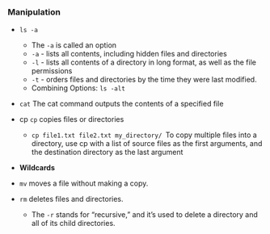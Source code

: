 ### Manipulation

- `ls -a`
    - The `-a` is called an option
    - `-a` - lists all contents, including hidden files and directories
    - `-l` - lists all contents of a directory in long format, as well as the file permissions
    - `-t` - orders files and directories by the time they were last modified.
    - Combining Options: `ls -alt`

- `cat` The cat command outputs the contents of a specified file

- cp `cp`  copies files or directories
    - `cp file1.txt file2.txt my_directory/ `To copy multiple files into a directory, use cp with a list of source files as the first arguments, and the destination directory as the last argument
    
- **Wildcards**

- `mv` moves a file without making a copy.

- `rm` deletes files and directories.
    - The `-r` stands for “recursive,” and it’s used to delete a directory and all of its child directories.